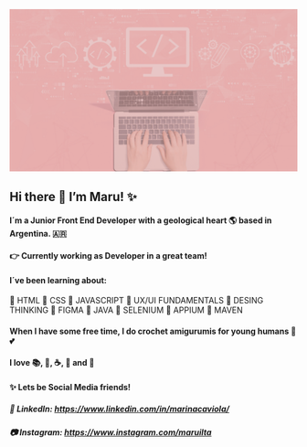  ![header](https://github.com/maruilta/maruilta/blob/main/master/header_tech_pink.png)

## Hi there 👋 I’m  Maru! :sparkles:
#### I´m a Junior Front End Developer with a geological heart :earth_americas: based in Argentina. 🇦🇷
#### :point_right: Currently working as Developer in a great team!

#### I´ve been learning about:
 :pushpin: HTML 
 :pushpin: CSS
 :pushpin: JAVASCRIPT
 :pushpin: UX/UI FUNDAMENTALS
 :pushpin: DESING THINKING
 :pushpin: FIGMA
 :pushpin: JAVA
 :pushpin: SELENIUM
 :pushpin: APPIUM 
 :pushpin: MAVEN
 

#### When I have some free time, I do crochet amigurumis for young humans :baby: :two_hearts:
#### I love :books:, :fishing_pole_and_fish:, :coffee:, :chocolate_bar: and :icecream:

#### :sparkles: Lets be Social Media friends! 
##### :school_satchel: LinkedIn: https://www.linkedin.com/in/marinacaviola/
##### :camera: Instagram: https://www.instagram.com/maruilta









